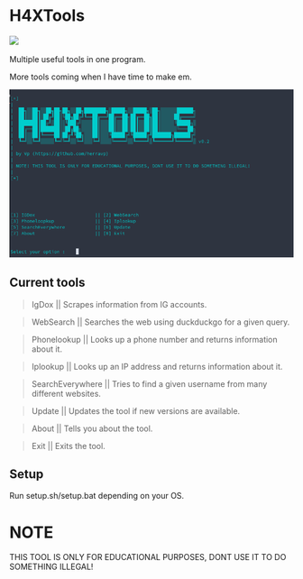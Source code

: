 # H4XTools
![](https://img.shields.io/badge/version-v0.2-brightgreen)

Multiple useful tools in one program.

More tools coming when I have time to make em.


![](img/gui-v0.2.png)

## Current tools
>IgDox || Scrapes information from IG accounts.

>WebSearch || Searches the web using duckduckgo for a given query.

>Phonelookup || Looks up a phone number and returns information about it.

>Iplookup || Looks up an IP address and returns information about it.

>SearchEverywhere || Tries to find a given username from many different websites.

>Update || Updates the tool if new versions are available.

>About || Tells you about the tool.

>Exit || Exits the tool.

## Setup
Run setup.sh/setup.bat depending on your OS.


# NOTE
THIS TOOL IS ONLY FOR EDUCATIONAL PURPOSES, DONT USE IT TO DO SOMETHING ILLEGAL!
